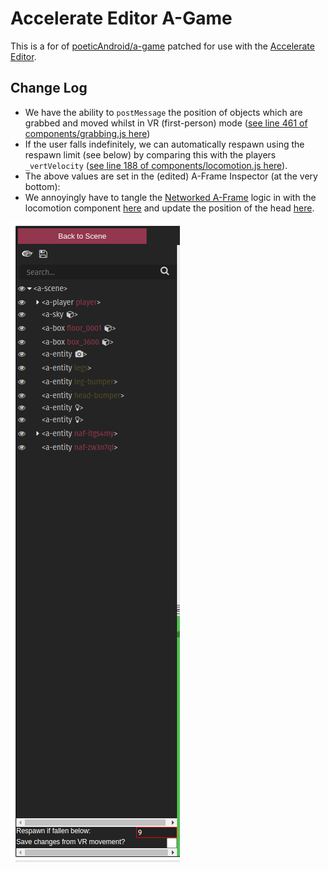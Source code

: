 # Accelerate Editor A-Game

This is a for of [poeticAndroid/a-game](https://github.com/poeticAndroid/a-game) patched for use with the [Accelerate Editor](https://accelerate-editor.web.app/).

## Change Log

- We have the ability to `postMessage` the position of objects which are grabbed and moved whilst in VR (first-person) mode ([see line 461 of components/grabbing.js here](https://github.com/joshmurr/a-game/blob/master/src/components/grabbing.js#L461))
- If the user falls indefinitely, we can automatically respawn using the respawn limit (see below) by comparing this with the players `_vertVelocity` ([see line 188 of components/locomotion.js here](https://github.com/joshmurr/a-game/blob/master/src/components/locomotion.js#L188)).
- The above values are set in the (edited) A-Frame Inspector (at the very bottom):
- We annoyingly have to tangle the [Networked A-Frame](https://github.com/joshmurr/networked-aframe) logic in with the locomotion component [here](https://github.com/joshmurr/a-game/blob/master/src/components/locomotion.js#L77) and update the position of the head [here](https://github.com/joshmurr/a-game/blob/master/src/components/locomotion.js#L77).

![A-Frame Inspector](./images/inspector.png)
